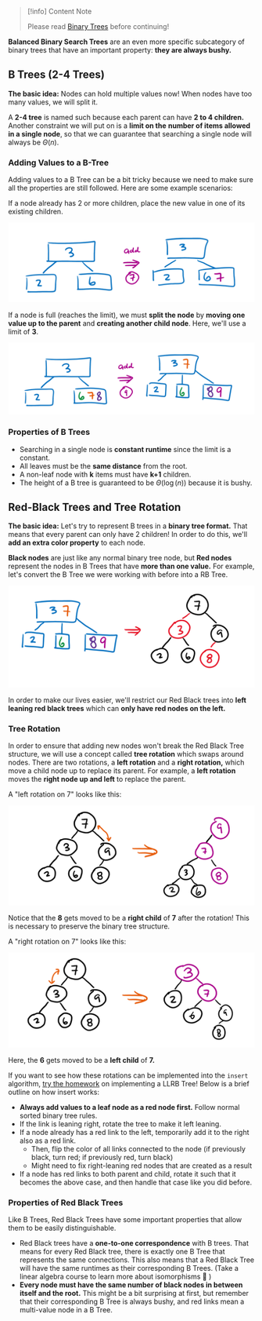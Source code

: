 
> [!info] Content Note
>
> Please read [Binary Trees](/cs61b/binary-trees) before continuing!


**Balanced Binary Search Trees** are an even more specific subcategory of binary trees that have an important property: **they are always bushy.**

## B Trees (2-4 Trees)

**The basic idea:** Nodes can hold multiple values now! When nodes have too many values, we will split it.

A **2-4 tree** is named such because each parent can have **2 to 4 children.** Another constraint we will put on is a **limit on the** **number of items allowed in a single node**, so that we can guarantee that searching a single node will always be $\Theta(n).$

### **Adding Values to a B-Tree**

Adding values to a B Tree can be a bit tricky because we need to make sure all the properties are still followed. Here are some example scenarios:

If a node already has 2 or more children, place the new value in one of its existing children.

![](<../../img/assets/image (81).png>)

If a node is full (reaches the limit), we must **split the node** by **moving one value up to the parent** and **creating another child node**. Here, we'll use a limit of **3**.

![](<../../img/assets/image (82).png>)

### Properties of B Trees

* Searching in a single node is **constant runtime** since the limit is a constant.
* All leaves must be the **same distance** from the root.
* A non-leaf node with **k** items must have **k+1** children.
* The height of a B tree is guaranteed to be $\Theta(\log(n))$ because it is bushy.

## Red-Black Trees and Tree Rotation

**The basic idea:** Let's try to represent B trees in a **binary tree format.** That means that every parent can only have 2 children! In order to do this, we'll **add an extra color property** to each node.

**Black nodes** are just like any normal binary tree node, but **Red nodes** represent the nodes in B Trees that have **more than one value.** For example, let's convert the B Tree we were working with before into a RB Tree.

![](<../../img/assets/image (83).png>)

In order to make our lives easier, we'll restrict our Red Black trees into **left leaning red black trees** which can **only have red nodes on the left.**

### **Tree Rotation**

In order to ensure that adding new nodes won't break the Red Black Tree structure, we will use a concept called **tree rotation** which swaps around nodes. There are two rotations, a **left rotation** and a **right rotation,** which move a child node up to replace its parent. For example, a **left rotation** moves the **right node up and left** to replace the parent.

A "left rotation on 7" looks like this:

![](<../../img/assets/image (84).png>)

Notice that the **8** gets moved to be a **right child** of **7** after the rotation! This is necessary to preserve the binary tree structure.

A "right rotation on 7" looks like this:

![](<../../img/assets/image (85).png>)

Here, the **6** gets moved to be a **left child** of **7.**

If you want to see how these rotations can be implemented into the `insert` algorithm, [try the homework](https://inst.eecs.berkeley.edu/\~cs61b/sp20/materials/hw/hw8/index.html) on implementing a LLRB Tree! Below is a brief outline on how insert works:

* **Always add values to a leaf node as a red node first.** Follow normal sorted binary tree rules.
* If the link is leaning right, rotate the tree to make it left leaning.
* If a node already has a red link to the left, temporarily add it to the right also as a red link.
  * Then, flip the color of all links connected to the node (if previously black, turn red; if previously red, turn black)
  * Might need to fix right-leaning red nodes that are created as a result
* If a node has red links to both parent and child, rotate it such that it becomes the above case, and then handle that case like you did before.

### Properties of Red Black Trees

Like B Trees, Red Black Trees have some important properties that allow them to be easily distinguishable.

* Red Black trees have a **one-to-one correspondence** with B trees. That means for every Red Black tree, there is exactly one B Tree that represents the same connections. This also means that a Red Black Tree will have the same runtimes as their corresponding B Trees. (Take a linear algebra course to learn more about isomorphisms 🙂 )
* **Every node must have the same number of black nodes in between itself and the root.** This might be a bit surprising at first, but remember that their corresponding B Tree is always bushy, and red links mean a multi-value node in a B Tree.
